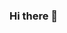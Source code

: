 ### Hi there 👋

<!--
**abhishek3011patil/abhishek3011patil** is a ✨ _special_ ✨ repository because its `README.md` (this file) appears on your GitHub profile.


-Heya, I'm Abhishek Patil AKA gamer AP currently pursuing Degree in Information Technology,I'm in My final year. I have good coding skills and now i am working on my thinking skills because "If you can think, You can code" -Abhishek Patil.

- 🔭 I’m currently working on my Portfolio.
- 🌱 I’m currently learning MERN Stack
- 💬 Ask me about how to reverse a Linked List
- 📫 How to reach me: Discord : gamer ap#5356
- 😄 Pronouns: He/Him
- ⚡ Fun fact: Believe in YourSelf.
-->
